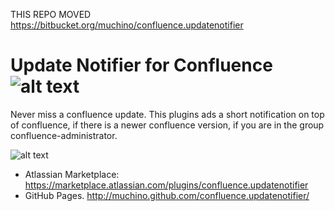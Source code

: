 THIS REPO MOVED
https://bitbucket.org/muchino/confluence.updatenotifier


# Update Notifier for Confluence  ![alt text](https://raw.github.com/muchino/confluence.updatenotifier/master/src/main/resources/confluence/updatenotifier/images/plugin-logo.png "")

Never miss a confluence update. This plugins ads a short notification on top of confluence, if there is a newer confluence version, if you are in the group confluence-administrator.

![alt text](https://raw.github.com/muchino/confluence.updatenotifier/master/psd/Banner.png "")


* Atlassian Marketplace: https://marketplace.atlassian.com/plugins/confluence.updatenotifier
* GitHub Pages. http://muchino.github.com/confluence.updatenotifier/
